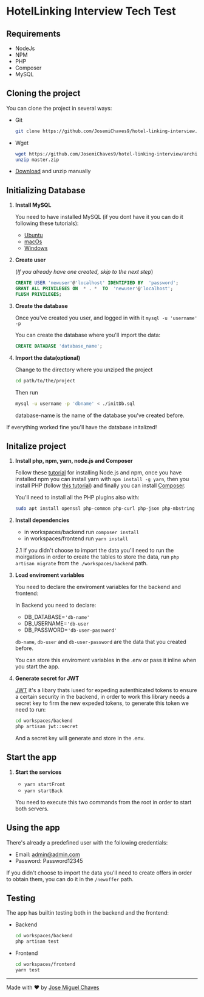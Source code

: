 # HotelLinking Interview Tech Test

## Requirements
- NodeJs
- NPM
- PHP
- Composer
- MySQL

## Cloning the project
You can clone the project in several ways:
- Git
  ```bash 
  git clone https://github.com/JosemiChaves9/hotel-linking-interview.git
  ```
- Wget
  ```bash
  wget https://github.com/JosemiChaves9/hotel-linking-interview/archive/refs/heads/master.zip
  unzip master.zip
  ```
- [Download](https://github.com/JosemiChaves9/hotel-linking-interview/archive/refs/heads/master.zip) and unzip manually

## Initializing Database
1. **Install MySQL**

    You need to have installed MySQL (if you dont have it you can do it following these tutorials):
    - [Ubuntu](https://www.digitalocean.com/community/tutorials/how-to-install-mysql-on-ubuntu-20-04)
    - [macOs](https://flaviocopes.com/mysql-how-to-install/)
    - [Windows](https://www.mysqltutorial.org/install-mysql/)

2. **Create user**

    (_If you already have one created, skip to the next step_)
    ```sql
    CREATE USER 'newuser'@'localhost' IDENTIFIED BY  'password';
    GRANT ALL PRIVILEGES ON  * . *  TO  'newuser'@'localhost';
    FLUSH PRIVILEGES;
    ```
3. **Create the database**

    Once you've created you user, and logged in with it `mysql -u 'username' -p`

    You can create the database where you'll import the data:
    ```sql
    CREATE DATABASE 'database_name';
    ```
4. **Import the data(optional)**

    Change to the directory where you unziped the project 
    ```bash
    cd path/to/the/project
    ```
    Then run 
    ```bash
    mysql -u username -p 'dbname' < ./initDb.sql
    ```
    database-name is the name of the database you've created before.

  If everything worked fine you'll have the database initalized!

## 

## Initalize project
1. **Install php, npm, yarn, node.js and Composer**

    Follow these [tutorial](https://docs.npmjs.com/downloading-and-installing-node-js-and-npm) for installing Node.js and npm, once you have installed npm you can install yarn with `npm install -g yarn`, then you install PHP (follow [this tutorial](https://kinsta.com/blog/install-php/)) and finally you can install [Composer](https://getcomposer.org/download/).
    
    You'll need to install all the PHP plugins also with: 
   ```bash
   sudo apt install openssl php-common php-curl php-json php-mbstring php-mysql php-xml php-zip
   ```

2. **Install dependencies**
    - in workspaces/backend run `composer install`
    - in workspaces/frontend run `yarn install`


    2.1 If you didn't choose to import the data you'll need to run the moirgations in order to create the tables to store the data, run `php artisan migrate` from the .`/workspaces/backend` path.

3. **Load enviroment variables**


    You need to declare the enviroment variables for the backend and frontend:
  
    In Backend you need to declare:   
    - DB_DATABASE=`'db-name'`
    - DB_USERNAME=`'db-user`
    - DB_PASSWORD=`'db-user-password'`

    `db-name`, `db-user` and `db-user-password` are the data that you created before.

    You can store this enviroment variables in the .env or pass it inline when you start the app.
    
4. **Generate secret for JWT**


    [JWT](https://jwt.io/) it's a libary thats iused for expeding autenthicated tokens to ensure a certain security in the backend, in order to work this library needs a secret key to firm the new expeded tokens, to generate this token we need to run:
    ```bash
    cd workspaces/backend
    php artisan jwt::secret
    ```
    And a secret key will generate and store in the .env.
    
## Start the app
1. **Start the services**
    - `yarn startFront`
    - `yarn startBack`

    You need to execute this two commands from the root in order to start both servers.

## Using the app
  There's already a predefined user with the following credentials:
  
  
   - Email: admin@admin.com
   - Password: Password12345

  If you didn't choose to import the data you'll need to create offers in order to obtain them, you can do it in the `/newoffer` path.

## Testing
  The app has builtin testing both in the backend and the frontend:

  - Backend
    ```bash
    cd workspaces/backend
    php artisan test
    ```
  - Frontend
    ```bash
    cd workspaces/frontend
    yarn test
    ```
___

Made with ❤️ by [Jose Miguel Chaves](https://github.com/JosemiChaves9)
